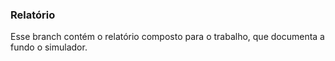 ### Relatório

Esse branch contém o relatório composto para o trabalho, que documenta a fundo o simulador.
